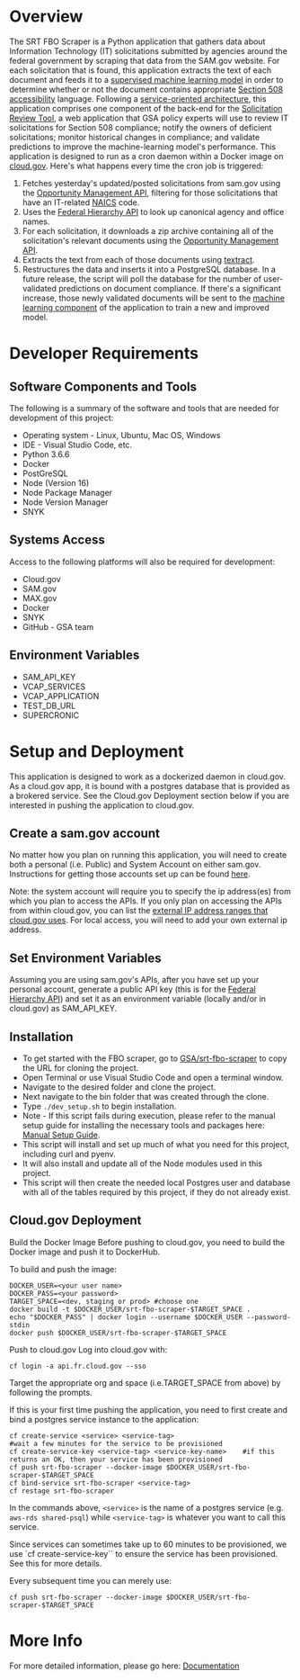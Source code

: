 # Overview 
The SRT FBO Scraper is a Python application that gathers data about Information Technology (IT) solicitations submitted by agencies around the federal government by scraping that data from the SAM.gov website. For each solicitation that is found, this application extracts the text of each document and feeds it to a [supervised machine learning model](https://github.com/GSA/srt-ml) in order to determine whether or not the document contains appropriate [Section 508 accessibility](https://www.section508.gov/) language. 
Following a [service-oriented architecture](https://en.wikipedia.org/wiki/Service-oriented_architecture), this application comprises one component of the back-end for the [Solicitation Review Tool](https://github.com/GSA/srt-ui), a web application that GSA policy experts will use to review IT solicitations for Section 508 compliance; notify the owners of deficient solicitations; monitor historical changes in compliance; and validate predictions to improve the machine-learning model's performance. 
This application is designed to run as a cron daemon within a Docker image on [cloud.gov](https://cloud.gov/). Here's what happens every time the cron job is triggered: 
1) Fetches yesterday's updated/posted solicitations from sam.gov using the [Opportunity Management API](https://open.gsa.gov/api/opportunities-api/#get-list-of-opportunities), filtering for those solicitations that have an IT-related [NAICS](https://www.census.gov/naics/) code.
2) Uses the [Federal Hierarchy API](https://open.gsa.gov/api/fh-public-api/) to look up canonical agency and office names. 
3) For each solicitation, it downloads a zip archive containing all of the solicitation's relevant documents using the [Opportunity Management API](https://open.gsa.gov/api/opportunities-api/#download-all-attachments-as-zip-for-an-opportunity). 
4) Extracts the text from each of those documents using [textract](https://github.com/deanmalmgren/textract). 
5) Restructures the data and inserts it into a PostgreSQL database. 
In a future release, the script will poll the database for the number of user-validated predictions on document compliance. If there's a significant increase, those newly validated documents will be sent to the [machine learning component](https://github.com/GSA/srt-ml) of the application to train a new and improved model. 
# Developer Requirements 
## Software Components and Tools 
The following is a summary of the software and tools that are needed for development of this project: 
* Operating system - Linux, Ubuntu, Mac OS, Windows 
* IDE - Visual Studio Code, etc. 
* Python 3.6.6
* Docker 
* PostGreSQL 
* Node (Version 16)
* Node Package Manager 
* Node Version Manager 
* SNYK 
## Systems Access 
Access to the following platforms will also be required for development: 
* Cloud.gov 
* SAM.gov 
* MAX.gov 
* Docker 
* SNYK 
* GitHub - GSA team 
## Environment Variables 
* SAM_API_KEY 
* VCAP_SERVICES
* VCAP_APPLICATION 
* TEST_DB_URL
* SUPERCRONIC 
# Setup and Deployment 
This application is designed to work as a dockerized daemon in cloud.gov. As a cloud.gov app, it is bound with a postgres database that is provided as a brokered service. See the Cloud.gov Deployment section below if you are interested in pushing the application to cloud.gov. 
## Create a sam.gov account
No matter how you plan on running this application, you will need to create both a personal (i.e. Public) and System Account on either sam.gov. Instructions for getting those accounts set up can be found [here](https://open.gsa.gov/api/opportunities-api/#getting-started). 

Note: the system account will require you to specify the ip address(es) from which you plan to access the APIs. If you only plan on accessing the APIs from within cloud.gov, you can list the [external IP address ranges that cloud.gov uses](https://cloud.gov/docs/apps/static-egress/#cloud-gov-egress-ranges). For local access, you will need to add your own external ip address. 
## Set Environment Variables 
Assuming you are using sam.gov's APIs, after you have set up your personal account, generate a public API key (this is for the [Federal Hierarchy API](https://open.gsa.gov/api/fh-public-api/)) and set it as an environment variable (locally and/or in cloud.gov) as SAM_API_KEY. 
## Installation
* To get started with the FBO scraper, go to [GSA/srt-fbo-scraper](https://github.com/GSA/srt-fbo-scraper) to copy the URL for cloning the project. 
* Open Terminal or use Visual Studio Code and open a terminal window. 
* Navigate to the desired folder and clone the project. 
* Next navigate to the bin folder that was created through the clone. 
* Type `./dev_setup.sh` to begin installation. 
* Note - If this script fails during execution, please refer to the manual setup guide for installing the necessary tools and packages here: [Manual Setup Guide](https://github.com/GSA/srt-fbo-scraper/blob/main/documentation/ManualSetupGuide.md).  
* This script will install and set up much of what you need for this project, including curl and pyenv. 
* It will also install and update all of the Node modules used in this project. 
* This script will then create the needed local Postgres user and database with all of the tables required by this project, if they do not already exist. 
## Cloud.gov Deployment
Build the Docker Image
Before pushing to cloud.gov, you need to build the Docker image and push it to DockerHub. 

To build and push the image: 
```
DOCKER_USER=<your user name>
DOCKER_PASS=<your password>
TARGET_SPACE=<dev, staging or prod> #choose one
docker build -t $DOCKER_USER/srt-fbo-scraper-$TARGET_SPACE . 
echo "$DOCKER_PASS" | docker login --username $DOCKER_USER --password-stdin    
docker push $DOCKER_USER/srt-fbo-scraper-$TARGET_SPACE 
```
Push to cloud.gov
Log into cloud.gov with: 

    cf login -a api.fr.cloud.gov --sso
Target the appropriate org and space (i.e.TARGET_SPACE from above) by following the prompts. 

If this is your first time pushing the application, you need to first create and bind a postgres service instance to the application: 
```
cf create-service <service> <service-tag>
#wait a few minutes for the service to be provisioned
cf create-service-key <service-tag> <service-key-name>    #if this returns an OK, then your service has been provisioned  
cf push srt-fbo-scraper --docker-image $DOCKER_USER/srt-fbo-scraper-$TARGET_SPACE
cf bind-service srt-fbo-scraper <service-tag>  
cf restage srt-fbo-scraper
```
In the commands above, `<service>` is the name of a postgres service (e.g. `aws-rds shared-psql`) while `<service-tag>` is whatever you want to call this service. 

Since services can sometimes take up to 60 minutes to be provisioned, we use `cf create-service-key`` to ensure the service has been provisioned. See this for more details. 

Every subsequent time you can merely use: 
```
cf push srt-fbo-scraper --docker-image $DOCKER_USER/srt-fbo-scraper-$TARGET_SPACE 
```
# More Info  
For more detailed information, please go here: [Documentation](https://github.com/GSA/srt-fbo-scraper/tree/main/documentation)